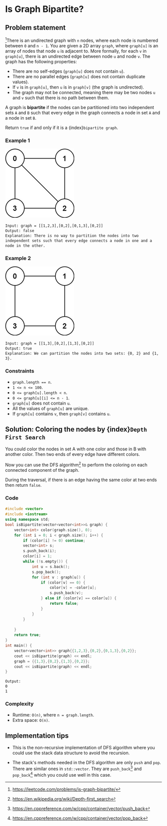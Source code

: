 # Is Graph Bipartite?

## Problem statement

[^url]There is an undirected graph with `n` nodes, where each node is numbered between `0` and `n - 1`. You are given a 2D array `graph`, where `graph[u]` is an array of nodes that node `u` is adjacent to. More formally, for each `v` in `graph[u]`, there is an undirected edge between node `u` and node `v`. The graph has the following properties:

- There are no self-edges (`graph[u]` does not contain `u`).
- There are no parallel edges (`graph[u]` does not contain duplicate values).
- If `v` is in `graph[u]`, then `u` is in `graph[v]` (the graph is undirected).
- The graph may not be connected, meaning there may be two nodes `u` and `v` such that there is no path between them.

A graph is **bipartite** if the nodes can be partitioned into two independent sets `A` and `B` such that every edge in the graph connects a node in set `A` and a node in set `B`.

Return `true` if and only if it is a {index}`bipartite graph`.

[^url]: https://leetcode.com/problems/is-graph-bipartite/ 

### Example 1

![Example 1](785_bi2.jpg)


```text
Input: graph = [[1,2,3],[0,2],[0,1,3],[0,2]]
Output: false
Explanation: There is no way to partition the nodes into two independent sets such that every edge connects a node in one and a node in the other.
```

### Example 2

![Example 2](785_bi1.jpg)

```text
Input: graph = [[1,3],[0,2],[1,3],[0,2]]
Output: true
Explanation: We can partition the nodes into two sets: {0, 2} and {1, 3}.
``` 

### Constraints

* `graph.length == n`.
* `1 <= n <= 100`.
* `0 <= graph[u].length < n`.
* `0 <= graph[u][i] <= n - 1`.
* `graph[u]` does not contain `u`.
* All the values of `graph[u]` are unique.
* If `graph[u]` contains `v`, then `graph[v]` contains `u`.

## Solution: Coloring the nodes by {index}`Depth First Search`

You could color the nodes in set A with one color and those in B with another color. Then two ends of every edge have different colors.

Now you can use the DFS algorithm[^dfs] to perform the coloring on each connected component of the graph. 

During the traversal, if there is an edge having the same color at two ends then return `false`.

[^dfs]: https://en.wikipedia.org/wiki/Depth-first_search

### Code
```cpp
#include <vector>
#include <iostream>
using namespace std;
bool isBipartite(vector<vector<int>>& graph) {
    vector<int> color(graph.size(), 0);
    for (int i = 0; i < graph.size(); i++) {
        if (color[i] != 0) continue;
        vector<int> s;
        s.push_back(i);
        color[i] = 1;
        while (!s.empty()) {
            int u = s.back();
            s.pop_back();
            for (int v : graph[u]) {
                if (color[v] == 0) {
                    color[v] = -color[u];
                    s.push_back(v);
                } else if (color[v] == color[u]) {
                    return false;
                }          
            }
        }

    }
    return true;
}
int main() {
    vector<vector<int>> graph{{1,2,3},{0,2},{0,1,3},{0,2}};
    cout << isBipartite(graph) << endl;
    graph = {{1,3},{0,2},{1,3},{0,2}};
    cout << isBipartite(graph) << endl;
}
```
```text
Output:
0
1
```

### Complexity
* Runtime: `O(n)`, where `n = graph.length`.
* Extra space: `O(n)`.

## Implementation tips

* This is the non-recursive implementation of DFS algorithm where you could use the stack data structure to avoid the recursion.

* The stack's methods needed in the DFS algorithm are only `push` and `pop`. There are similar ones in `std::vector`. They are `push_back`[^pub] and `pop_back`[^pob] which you could use well in this case.

[^pub]: https://en.cppreference.com/w/cpp/container/vector/push_back

[^pob]: https://en.cppreference.com/w/cpp/container/vector/pop_back